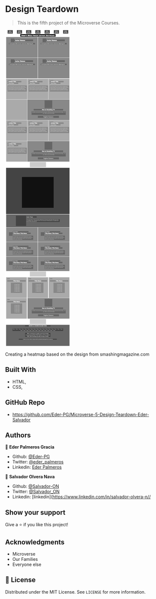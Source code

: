 # Design Teardown

> This is the fifth project of the Microverse Courses.

![screenshot](./assets/app_screenshot.png)

Creating a heatmap based on the design from smashingmagazine.com

## Built With

- HTML,
- CSS,

## GitHub Repo

- https://github.com/Eder-PG/Microverse-5-Design-Teardown-Eder-Salvador



## Authors

👤 **Eder Palmeros Gracia**

- Github: [@Eder-PG](https://github.com/Eder-PG)
- Twitter: [@eder_palmeros](https://twitter.com/eder_palmeros)
- Linkedin: [Eder Palmeros](https://www.linkedin.com/in/ederpg/)

👤 **Salvador Olvera Nava**

- Github: [@Salvador-ON](https://github.com/Salvador-ON)
- Twitter: [@Salvador_ON](https://twitter.com/Salvador_ON)
- Linkedin: [linkedin](https://www.linkedin.com/in/salvador-olvera-n//

## Show your support

Give a ⭐️ if you like this project!

## Acknowledgments

- Microverse
- Our Families
- Everyone else

## 📝 License

Distributed under the MIT License. See `LICENSE` for more information.
